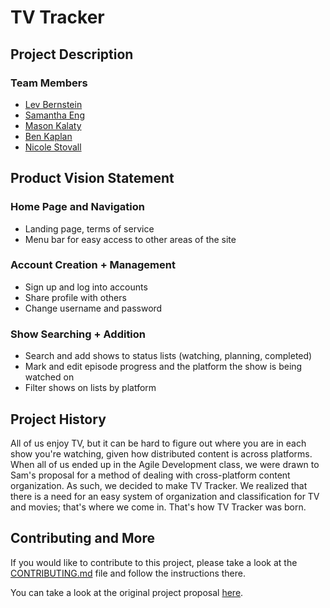 # TV Tracker

## Project Description

### Team Members

- [Lev Bernstein](https://github.com/LevBernstein)
- [Samantha Eng](https://github.com/sam-eng)
- [Mason Kalaty](https://github.com/Gkal2000)
- [Ben Kaplan](https://github.com/benrkaplan)
- [Nicole Stovall](https://github.com/stovalln21)

## Product Vision Statement

### Home Page and Navigation

- Landing page, terms of service
- Menu bar for easy access to other areas of the site

### Account Creation + Management

- Sign up and log into accounts
- Share profile with others
- Change username and password

### Show Searching + Addition

- Search and add shows to status lists (watching, planning, completed)
- Mark and edit episode progress and the platform the show is being watched on
- Filter shows on lists by platform


## Project History

All of us enjoy TV, but it can be hard to figure out where you are in each show you're watching, given how distributed content is across platforms.
When all of us ended up in the Agile Development class, we were drawn to Sam's proposal for a method of dealing with cross-platform content organization.
As such, we decided to make TV Tracker. We realized that there is a need for an easy system of organization and classification for TV and movies; that's where we come in.
That's how TV Tracker was born.


## Contributing and More

If you would like to contribute to this project, please take a look at the [CONTRIBUTING.md](CONTRIBUTING.md) file and follow the instructions there.

You can take a look at the original project proposal [here](https://github.com/agile-dev-assignments/project-proposal-sme388).
